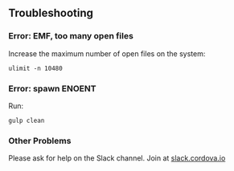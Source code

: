 ## Troubleshooting

### Error: EMF, too many open files

Increase the maximum number of open files on the system:

    ulimit -n 10480

### Error: spawn ENOENT

Run:

    gulp clean

### Other Problems

Please ask for help on the Slack channel. Join at [slack.cordova.io](http://slack.cordova.io)
